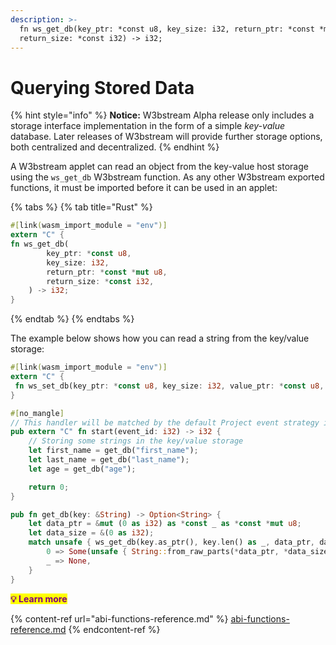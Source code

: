```yaml
---
description: >-
  fn ws_get_db(key_ptr: *const u8, key_size: i32, return_ptr: *const *mut u8,
  return_size: *const i32) -> i32;
---
```


# Querying Stored Data



{% hint style="info" %}
**Notice:** W3bstream Alpha release only includes a storage interface implementation in the form of a simple _key-value_ database. Later releases of W3bstream will provide further storage options, both centralized and decentralized.
{% endhint %}

A W3bstream applet can read an object from the key-value host storage using the `ws_get_db` W3bstream function. As any other W3bstream exported functions, it must be imported before it can be used in an applet:

{% tabs %}
{% tab title="Rust" %}
```rust
#[link(wasm_import_module = "env")] 
extern "C" { 
fn ws_get_db(
        key_ptr: *const u8,
        key_size: i32,
        return_ptr: *const *mut u8,
        return_size: *const i32,
    ) -> i32;
}
```
{% endtab %}
{% endtabs %}

The example below shows how you can read a string from the key/value storage:

```rust
#[link(wasm_import_module = "env")] 
extern "C" { 
 fn ws_set_db(key_ptr: *const u8, key_size: i32, value_ptr: *const u8, value_size: i32) -> i32;
}

#[no_mangle]
// This handler will be matched by the default Project event strategy in W3bstream
pub extern "C" fn start(event_id: i32) -> i32 {
    // Storing some strings in the key/value storage
    let first_name = get_db("first_name");
    let last_name = get_db("last_name");
    let age = get_db("age");

    return 0;
}

pub fn get_db(key: &String) -> Option<String> {
    let data_ptr = &mut (0 as i32) as *const _ as *const *mut u8;
    let data_size = &(0 as i32);
    match unsafe { ws_get_db(key.as_ptr(), key.len() as _, data_ptr, data_size) } {
        0 => Some(unsafe { String::from_raw_parts(*data_ptr, *data_size as _, *data_size as _) }),
        _ => None,
    }
}
```

<mark style="color:purple;">**💡 Learn more**</mark>

{% content-ref url="abi-functions-reference.md" %}
[abi-functions-reference.md](abi-functions-reference.md)
{% endcontent-ref %}

